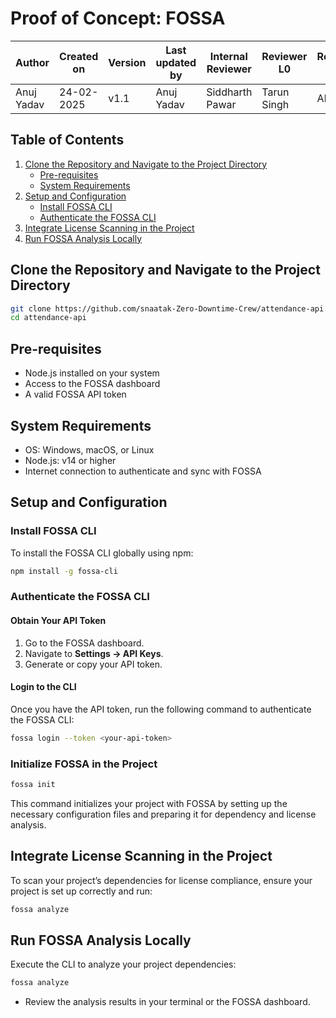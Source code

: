# Proof of Concept: FOSSA

| **Author** | **Created on** | **Version** | **Last updated by** | **Internal Reviewer** | **Reviewer L0** | **Reviewer L1** | **Reviewer L2** |
|------------|--------------|-------------|----------------|-----------------|-------------|-------------|-------------|
| Anuj Yadav | 24-02-2025   | v1.1        | Anuj Yadav     | Siddharth Pawar | Tarun Singh | Abhishek    | Abhishek Dubey |

## Table of Contents
1. [Clone the Repository and Navigate to the Project Directory
](#clone-the-repository-and-navigate-to-the-project-directory)
   - [Pre-requisites](#pre-requisites)
   - [System Requirements](#system-requirements)
2. [Setup and Configuration](#setup-and-configuration)
   - [Install FOSSA CLI](#install-fossa-cli)
   - [Authenticate the FOSSA CLI](#authenticate-the-fossa-cli)
3. [Integrate License Scanning in the Project](#integrate-license-scanning-in-the-project)
4. [Run FOSSA Analysis Locally](#run-fossa-analysis-locally)

## Clone the Repository and Navigate to the Project Directory

```bash
git clone https://github.com/snaatak-Zero-Downtime-Crew/attendance-api.git
cd attendance-api
```

## Pre-requisites
- Node.js installed on your system
- Access to the FOSSA dashboard
- A valid FOSSA API token

## System Requirements
- OS: Windows, macOS, or Linux
- Node.js: v14 or higher
- Internet connection to authenticate and sync with FOSSA

## Setup and Configuration

### Install FOSSA CLI
To install the FOSSA CLI globally using npm:

```bash
npm install -g fossa-cli
```

### Authenticate the FOSSA CLI

#### Obtain Your API Token
1. Go to the FOSSA dashboard.
2. Navigate to **Settings → API Keys**.
3. Generate or copy your API token.

#### Login to the CLI
Once you have the API token, run the following command to authenticate the FOSSA CLI:

```bash
fossa login --token <your-api-token>
```

### Initialize FOSSA in the Project

```bash
fossa init
```

This command initializes your project with FOSSA by setting up the necessary configuration files and preparing it for dependency and license analysis.

## Integrate License Scanning in the Project

To scan your project’s dependencies for license compliance, ensure your project is set up correctly and run:

```bash
fossa analyze
```

## Run FOSSA Analysis Locally

Execute the CLI to analyze your project dependencies:

```bash
fossa analyze
```

- Review the analysis results in your terminal or the FOSSA dashboard.
